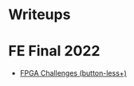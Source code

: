 # Writeups

# FE Final 2022

- [FPGA Challenges (button-less+)](FE_CTF2022/button-less/button-less.md)
